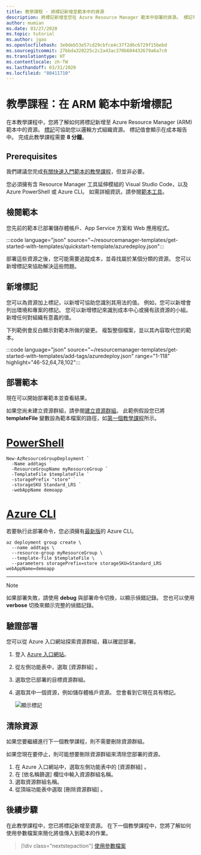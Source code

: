 ```yaml
---
title: 教學課程 - 將標記新增至範本中的資源
description: 將標記新增至您在 Azure Resource Manager 範本中部署的資源。 標記可讓您以邏輯方式組織資源。
author: mumian
ms.date: 03/27/2020
ms.topic: tutorial
ms.author: jgao
ms.openlocfilehash: 3e0deb53e57cd29cbfce4c37f2d6c6729f15bebd
ms.sourcegitcommit: 27bbda320225c2c2a43ac370b604432679a6a7c0
ms.translationtype: HT
ms.contentlocale: zh-TW
ms.lasthandoff: 03/31/2020
ms.locfileid: "80411710"
---
```

# <a name="tutorial-add-tags-in-your-arm-template"></a>教學課程：在 ARM 範本中新增標記

在本教學課程中，您將了解如何將標記新增至 Azure Resource Manager (ARM) 範本中的資源。 [標記](../management/tag-resources.md)可協助您以邏輯方式組織資源。 標記值會顯示在成本報告中。 完成此教學課程需要 **8 分鐘**。

## <a name="prerequisites"></a>Prerequisites

我們建議您完成[有關快速入門範本的教學課程](template-tutorial-quickstart-template.md)，但並非必要。

您必須擁有含 Resource Manager 工具延伸模組的 Visual Studio Code，以及 Azure PowerShell 或 Azure CLI。 如需詳細資訊，請參閱[範本工具](template-tutorial-create-first-template.md#get-tools)。

## <a name="review-template"></a>檢閱範本

您先前的範本已部署儲存體帳戶、App Service 方案和 Web 應用程式。

:::code language="json" source="~/resourcemanager-templates/get-started-with-templates/quickstart-template/azuredeploy.json":::

部署這些資源之後，您可能需要追蹤成本，並尋找屬於某個分類的資源。 您可以新增標記來協助解決這些問題。

## <a name="add-tags"></a>新增標記

您可以為資源加上標記，以新增可協助您識別其用法的值。 例如，您可以新增會列出環境和專案的標記。 您可以新增標記來識別成本中心或擁有該資源的小組。 新增任何對組織有意義的值。

下列範例會反白顯示對範本所做的變更。 複製整個檔案，並以其內容取代您的範本。

:::code language="json" source="~/resourcemanager-templates/get-started-with-templates/add-tags/azuredeploy.json" range="1-118" highlight="46-52,64,78,102":::

## <a name="deploy-template"></a>部署範本

現在可以開始部署範本並查看結果。

如果您尚未建立資源群組，請參閱[建立資源群組](template-tutorial-create-first-template.md#create-resource-group)。 此範例假設您已將 **templateFile** 變數設為範本檔案的路徑，如[第一個教學課程](template-tutorial-create-first-template.md#deploy-template)所示。

# <a name="powershell"></a>[PowerShell](#tab/azure-powershell)

```azurepowershell
New-AzResourceGroupDeployment `
  -Name addtags `
  -ResourceGroupName myResourceGroup `
  -TemplateFile $templateFile `
  -storagePrefix "store" `
  -storageSKU Standard_LRS `
  -webAppName demoapp
```

# <a name="azure-cli"></a>[Azure CLI](#tab/azure-cli)

若要執行此部署命令，您必須擁有[最新版](/cli/azure/install-azure-cli)的 Azure CLI。

```azurecli
az deployment group create \
  --name addtags \
  --resource-group myResourceGroup \
  --template-file $templateFile \
  --parameters storagePrefix=store storageSKU=Standard_LRS webAppName=demoapp
```

---

> [!NOTE]
> 如果部署失敗，請使用 **debug** 與部署命令切換，以顯示偵錯記錄。  您也可以使用 **verbose** 切換來顯示完整的偵錯記錄。

## <a name="verify-deployment"></a>驗證部署

您可以從 Azure 入口網站探索資源群組，藉以確認部署。

1. 登入 [Azure 入口網站](https://portal.azure.com)。
1. 從左側功能表中，選取 [資源群組]  。
1. 選取您已部署的目標資源群組。
1. 選取其中一個資源，例如儲存體帳戶資源。 您會看到它現在具有標記。

   ![顯示標記](./media/template-tutorial-add-tags/show-tags.png)

## <a name="clean-up-resources"></a>清除資源

如果您要繼續進行下一個教學課程，則不需要刪除資源群組。

如果您現在要停止，則可能想要刪除資源群組來清除您部署的資源。

1. 在 Azure 入口網站中，選取左側功能表中的 [資源群組]  。
2. 在 [依名稱篩選]  欄位中輸入資源群組名稱。
3. 選取資源群組名稱。
4. 從頂端功能表中選取 [刪除資源群組]  。

## <a name="next-steps"></a>後續步驟

在此教學課程中，您已將標記新增至資源。 在下一個教學課程中，您將了解如何使用參數檔案來簡化將值傳入到範本的作業。

> [!div class="nextstepaction"]
> [使用參數檔案](template-tutorial-use-parameter-file.md)
